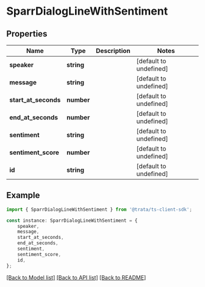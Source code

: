 # SparrDialogLineWithSentiment


## Properties

Name | Type | Description | Notes
------------ | ------------- | ------------- | -------------
**speaker** | **string** |  | [default to undefined]
**message** | **string** |  | [default to undefined]
**start_at_seconds** | **number** |  | [default to undefined]
**end_at_seconds** | **number** |  | [default to undefined]
**sentiment** | **string** |  | [default to undefined]
**sentiment_score** | **number** |  | [default to undefined]
**id** | **string** |  | [default to undefined]

## Example

```typescript
import { SparrDialogLineWithSentiment } from '@trata/ts-client-sdk';

const instance: SparrDialogLineWithSentiment = {
    speaker,
    message,
    start_at_seconds,
    end_at_seconds,
    sentiment,
    sentiment_score,
    id,
};
```

[[Back to Model list]](../README.md#documentation-for-models) [[Back to API list]](../README.md#documentation-for-api-endpoints) [[Back to README]](../README.md)
